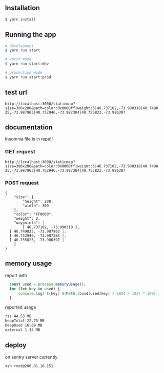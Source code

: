 ## Installation

```bash
$ yarn install
```

## Running the app

```bash
# development
$ yarn run start

# watch mode
$ yarn run start:dev

# production mode
$ yarn run start:prod
```

## test url

`http://localhost:3000/staticmap?size=300x200&path=color:0x0000ff|weight:5|40.737102,-73.990318|40.749825,-73.987963|40.752946,-73.987384|40.755823,-73.986397`

## documentation

Insomnia file is in repe!!

### GET request

`http://localhost:3000/staticmap?size=300x200&path=color:0x0000ff|weight:5|40.737102,-73.990318|40.749825,-73.987963|40.752946,-73.987384|40.755823,-73.986397`

### POST request

```
{
	"size": {
		"height": 200,
		"width": 300
	},
	"color": "FF0000",
	"weight": 2,
	"waypoints": [
		[ 40.737102, -73.990318 ],
  [ 40.749825, -73.987963 ],
  [ 40.752946, -73.987384 ],
  [ 40.755823, -73.986397 ]
	]
}
```

## memory usage

report with

```js
  const used = process.memoryUsage();
  for (let key in used) {
      console.log(`${key} ${Math.round(used[key] / 1024 / 1024 * 100) / 100} MB`);
  }
```
reported usage
```bash
rss 44.53 MB
heapTotal 22.75 MB
heapUsed 16.69 MB
external 1.34 MB
```

## deploy

on sentry server currently

`ssh root@206.81.18.151`

